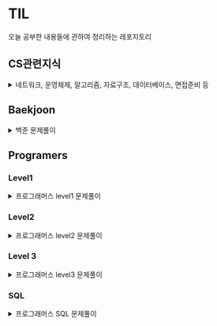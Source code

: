 # TIL
오늘 공부한 내용들에 관하여 정리하는 레포지토리

## CS관련지식
<details>
<summary>네트워크, 운영체제, 알고리즘, 자료구조, 데이터베이스, 면접준비 등 </summary>
<div markdown="1">

- [네트워크](https://github.com/yongjae5717/TIL/blob/main/Computer%20Science/Network/Network.md)
- [운영체제](https://github.com/yongjae5717/TIL/blob/main/Computer%20Science/OS/OS.md)
- [알고리즘](https://github.com/yongjae5717/TIL/blob/main/Computer%20Science/Algorithm/Algorithm.md)
- [자료구조]()
- [데이터베이스]()
- [면접준비]()
</div>
</details>

## Baekjoon
<details>
<summary>백준 문제풀이</summary>
<div markdown="1">

- [BFS & DFS](https://github.com/yongjae5717/TIL/tree/main/Backjoon/BFS%20%26%20DFS)
- [백트래킹](https://github.com/yongjae5717/TIL/tree/main/Backjoon/backTracking)
- [비트마스킹](https://github.com/yongjae5717/TIL/tree/main/Backjoon/bitMasking)
- [완전탐색](https://github.com/yongjae5717/TIL/tree/main/Backjoon/bruteForce)
- [다이나믹 프로그래밍](https://github.com/yongjae5717/TIL/tree/main/Backjoon/dp)
- [힙](https://github.com/yongjae5717/TIL/tree/main/Backjoon/heap)
- [구현](https://github.com/yongjae5717/TIL/tree/main/Backjoon/implementation)
- [누적합](https://github.com/yongjae5717/TIL/tree/main/Backjoon/sum)
- [투포인터](https://github.com/yongjae5717/TIL/tree/main/Backjoon/twoPointer)
- [자료구조](https://github.com/yongjae5717/TIL/tree/main/Backjoon/Data_Structure)
- [이분탐색](https://github.com/yongjae5717/TIL/tree/main/Backjoon/binarySearch)
- [탐욕법](https://github.com/yongjae5717/TIL/tree/main/Backjoon/greedy)
- [수학](https://github.com/yongjae5717/TIL/tree/main/Backjoon/math)

</div>
</details>

## Programers
### Level1
<details>
<summary>프로그래머스 level1 문제풀이</summary>
<div markdown="1">

- [[카카오 인턴] 키패드 누르기](https://github.com/yongjae5717/TIL/blob/main/Programers/level1_sol/%5B카카오%20인턴%5D%20키패드%20누르기.md)
- [다트게임](https://github.com/yongjae5717/TIL/blob/main/Programers/level1_sol/다트게임.md)
- [로또의 최고 순위와 최저 순위](https://github.com/yongjae5717/TIL/blob/main/Programers/level1_sol/로또의%20최고%20순위와%20최저%20순위.md)
- [성격유형 검사하기](https://github.com/yongjae5717/TIL/blob/main/Programers/level1_sol/성격유형%20검사하기.md)
- [소수만들기](https://github.com/yongjae5717/TIL/blob/main/Programers/level1_sol/소수만들기.md)
- [숫자 짝꿍](https://github.com/yongjae5717/TIL/blob/main/Programers/level1_sol/숫자%20짝꿍.md)
- [신고 결과 받기](https://github.com/yongjae5717/TIL/blob/main/Programers/level1_sol/신고%20결과%20받기.md)
- [신규 아이디 추천](https://github.com/yongjae5717/TIL/blob/main/Programers/level1_sol/신규%20아이디%20추천.md)
- [실패율](https://github.com/yongjae5717/TIL/blob/main/Programers/level1_sol/실패율.md)
- [완주하지 못한 선수](https://github.com/yongjae5717/TIL/blob/main/Programers/level1_sol/완주하지%20못한%20선수.md)
- [체육복](https://github.com/yongjae5717/TIL/blob/main/Programers/level1_sol/체육복.md)
- [크레인 인형뽑기 게임](https://github.com/yongjae5717/TIL/blob/main/Programers/level1_sol/크레인%20인형뽑기%20게임.md)
- [삼총사](https://github.com/yongjae5717/TIL/blob/main/Programers/level1_sol/삼총사.md)
- [옹알이](https://github.com/yongjae5717/TIL/blob/main/Programers/level1_sol/옹알이.md)
- [햄버거 만들기](https://github.com/yongjae5717/TIL/blob/main/Programers/level1_sol/햄버거만들기.md)
</div>
</details>

### Level2
<details>
<summary>프로그래머스 level2 문제풀이</summary>
<div markdown="1">

- [[1차]캐시](https://github.com/yongjae5717/TIL/blob/main/Programers/level2_sol/%5B1차%5D캐시.md)
- [H-Index](https://github.com/yongjae5717/TIL/blob/main/Programers/level2_sol/H-Index.md)
- [N^2 배열 자르기](https://github.com/yongjae5717/TIL/blob/main/Programers/level2_sol/n%5E2%20배열%20자르기.md)
- [N개의 최소공배수](https://github.com/yongjae5717/TIL/blob/main/Programers/level2_sol/N개의%20최소공배수.md)
- [괄호 회전하기](https://github.com/yongjae5717/TIL/blob/main/Programers/level2_sol/괄호%20회전하기.md)
- [구명보트](https://github.com/yongjae5717/TIL/blob/main/Programers/level2_sol/구명보트.md)
- [기능개발](https://github.com/yongjae5717/TIL/blob/main/Programers/level2_sol/기능개발.md)
- [다음 큰 숫자](https://github.com/yongjae5717/TIL/blob/main/Programers/level2_sol/다음%20큰%20숫자.md)
- [멀리뛰기](https://github.com/yongjae5717/TIL/blob/main/Programers/level2_sol/멀리%20뛰기.md)
- [숫자의 표현](https://github.com/yongjae5717/TIL/blob/main/Programers/level2_sol/숫자의%20표현.md)
- [영어 끝말잇기](https://github.com/yongjae5717/TIL/blob/main/Programers/level2_sol/영어%20끝말잇기.md)
- [예상 대진표](https://github.com/yongjae5717/TIL/blob/main/Programers/level2_sol/예상%20대진표.md)
- [오픈 채팅방](https://github.com/yongjae5717/TIL/blob/main/Programers/level2_sol/오픈채팅방.md)
- [올바른 괄호](https://github.com/yongjae5717/TIL/blob/main/Programers/level2_sol/올바른%20괄호.md)
- [위장](https://github.com/yongjae5717/TIL/blob/main/Programers/level2_sol/위장.md)
- [이진 변환 반복하기](https://github.com/yongjae5717/TIL/blob/main/Programers/level2_sol/이진%20변환%20반복하기.md)
- [전화번호 목록](https://github.com/yongjae5717/TIL/blob/main/Programers/level2_sol/전화번호%20목록.md)
- [점프와 순간 이동](https://github.com/yongjae5717/TIL/blob/main/Programers/level2_sol/점프와%20순간%20이동.md)
- [주식가격](https://github.com/yongjae5717/TIL/blob/main/Programers/level2_sol/주식가격.md)
- [짝지어 제거하기](https://github.com/yongjae5717/TIL/blob/main/Programers/level2_sol/짝지어%20제거하기.md)
- [최솟값 만들기](https://github.com/yongjae5717/TIL/blob/main/Programers/level2_sol/최솟값%20만들기.md)
- [카펫](https://github.com/yongjae5717/TIL/blob/main/Programers/level2_sol/카펫.md)
- [튜플](https://github.com/yongjae5717/TIL/blob/main/Programers/level2_sol/튜플.md)
- [프린터](https://github.com/yongjae5717/TIL/blob/main/Programers/level2_sol/프린터.md)
- [피보나치 수](https://github.com/yongjae5717/TIL/blob/main/Programers/level2_sol/피보나치%20수.md)
- [행렬의 곱셈](https://github.com/yongjae5717/TIL/blob/main/Programers/level2_sol/행렬의%20곱셈.md)
- [혼자 놀기의 달인](https://github.com/yongjae5717/TIL/blob/main/Programers/level2_sol/혼자%20놀기의%20달인.md)
- [타겟 넘버](https://github.com/yongjae5717/TIL/blob/main/Programers/level2_sol/타겟%20넘버.md)
- [두 큐 합 같게 만들기](https://github.com/yongjae5717/TIL/blob/main/Programers/level2_sol/두%20큐%20합%20같게%20만들기.md)
- [더 맵게](https://github.com/yongjae5717/TIL/blob/main/Programers/level2_sol/더맵게.md)
- [피로도](https://github.com/yongjae5717/TIL/blob/main/Programers/level2_sol/피로도.md)
- [[1차]뉴스 클러스터링](https://github.com/yongjae5717/TIL/blob/main/Programers/level2_sol/%5B1차%5D뉴스%20클러스터링.md)
- [k진수에서 소수 개수 구하기](https://github.com/yongjae5717/TIL/blob/main/Programers/level2_sol/k진수에서%20소수%20개수%20구하기.md)
- [주차 요금 계산](https://github.com/yongjae5717/TIL/blob/main/Programers/level2_sol/주차%20요금%20계산.md)
- [[3차]압축](https://github.com/yongjae5717/TIL/blob/main/Programers/level2_sol/%5B3차%5D압축.md)
- [[1차]프렌즈4블록](https://github.com/yongjae5717/TIL/blob/main/Programers/level2_sol/%5B1차%5D프렌즈4블록.md)
- [[3차]n진수 게임](https://github.com/yongjae5717/TIL/blob/main/Programers/level2_sol/%5B3차%5Dn진수%20게임.md)
- [땅따먹기](https://github.com/yongjae5717/TIL/blob/main/Programers/level2_sol/땅따먹기.md)
- [연속 부분 수열 합의 개수](https://github.com/yongjae5717/TIL/blob/main/Programers/level2_sol/연속%20부분%20수열%20합의%20개수.md)
- [스킬트리](https://github.com/yongjae5717/TIL/blob/main/Programers/level2_sol/스킬트리.md)
- [방문 길이](https://github.com/yongjae5717/TIL/blob/main/Programers/level2_sol/방문길이.md)
- [[3차]파일명 정렬](https://github.com/yongjae5717/TIL/blob/main/Programers/level2_sol/%5B3차%5D파일명%20정렬.md)
- [모음 사전](https://github.com/yongjae5717/TIL/blob/main/Programers/level2_sol/모음사전.md)
- [게임 맵 최단거리](https://github.com/yongjae5717/TIL/blob/main/Programers/level2_sol/게임맵최단거리.md)
- [다리를 지나는 트럭](https://github.com/yongjae5717/TIL/blob/main/Programers/level2_sol/다리를지나는트럭.md)
- [2 x n 타일링](https://github.com/yongjae5717/TIL/blob/main/Programers/level2_sol/2xn타일링.md)
- [할인행사](https://github.com/yongjae5717/TIL/blob/main/Programers/level2_sol/할인행사.md)
- [2개 이하로 다른 비트](https://github.com/yongjae5717/TIL/blob/main/Programers/level2_sol/2개이하로다른비트.md)
- [소수 찾기](https://github.com/yongjae5717/TIL/blob/main/Programers/level2_sol/소수찾기.md)
</div>

</details>

### Level 3
<details>
<summary>프로그래머스 level3 문제풀이</summary>
<div markdown="1">

- [야근 지수](https://github.com/yongjae5717/TIL/blob/main/Programers/level3_sol/야근%20지수.md)
- [정수 삼각형](https://github.com/yongjae5717/TIL/blob/main/Programers/level3_sol/정수삼각형.md)
- [최고의 집합](https://github.com/yongjae5717/TIL/blob/main/Programers/level3_sol/최고의집합.md)
- [이중우선순위큐](https://github.com/yongjae5717/TIL/blob/main/Programers/level3_sol/이중우선순위큐.md)
- [단속카메라](https://github.com/yongjae5717/TIL/blob/main/Programers/level3_sol/단속카메라.md)
- [네트워크](https://github.com/yongjae5717/TIL/blob/main/Programers/level3_sol/네트워크.md)
</div>
</details>

### SQL
<details>
<summary>프로그래머스 SQL 문제풀이</summary>
<div markdown="1">

- [가격이 제일 비싼 식품의 정보 출력하기](https://github.com/yongjae5717/TIL/blob/main/Programers/sql/level1-2/가격이%20제일%20비싼%20식품의%20정보%20출력하기.md)
- [고양이와 개는 몇 마리 있을까](https://github.com/yongjae5717/TIL/blob/main/Programers/sql/level1-2/고양이와%20개는%20몇%20마리%20있을까.md)
- [동명 동물 수 찾기](https://github.com/yongjae5717/TIL/blob/main/Programers/sql/level1-2/동명%20동물%20수%20찾기.md)
- [동물 수 구하기](https://github.com/yongjae5717/TIL/blob/main/Programers/sql/level1-2/동물%20수%20구하기.md)
- [상위 n개 레코드](https://github.com/yongjae5717/TIL/blob/main/Programers/sql/level1-2/상위%20n개%20레코드.md)
- [식품분류별 가장 비싼 식품의 정보 조회하기](https://github.com/yongjae5717/TIL/blob/main/Programers/sql/level1-2/식품분류별%20가장%20비싼%20식품의%20정보%20조회하기.md)
- [어린 동물 찾기](https://github.com/yongjae5717/TIL/blob/main/Programers/sql/level1-2/어린%20동물%20찾기.md)
- [여러 기준으로 정렬하기](https://github.com/yongjae5717/TIL/blob/main/Programers/sql/level1-2/여러%20기준으로%20정렬하기.md)
- [이름이 있는 동물의 아이디](https://github.com/yongjae5717/TIL/blob/main/Programers/sql/level1-2/이름이%20있는%20동물의%20아이디.md)
- [중복 제거하기](https://github.com/yongjae5717/TIL/blob/main/Programers/sql/level1-2/중복%20제거하기.md)
- [최댓값 구하기](https://github.com/yongjae5717/TIL/blob/main/Programers/sql/level1-2/최댓값%20구하기.md)
- [최솟값 구하기](https://github.com/yongjae5717/TIL/blob/main/Programers/sql/level1-2/최솟값%20구하기.md)
- [가장 비싼 상품 구하기](https://github.com/yongjae5717/TIL/blob/main/Programers/sql/level1-2/가장%20비싼%20상품%20구하기.md)
- [강원도에 위치한 생산공장 목록 출력하기](https://github.com/yongjae5717/TIL/blob/main/Programers/sql/level1-2/강원도에%20위치한%20생산공장%20목록%20출력하기.md)
- [경기도에 위치한 식품창고 목록 출력하기](https://github.com/yongjae5717/TIL/blob/main/Programers/sql/level1-2/경기도에%20위치한%20식품창고%20목록%20출력하기.md)
- [나이 정보가 없는 회원 수 구하기](https://github.com/yongjae5717/TIL/blob/main/Programers/sql/level1-2/나이%20정보가%20없는%20회원%20수%20구하기.md)
- [동물의 아이디와 이름](https://github.com/yongjae5717/TIL/blob/main/Programers/sql/level1-2/동물의%20아이디와%20이름.md)
- [모든 레코드 조회하기](https://github.com/yongjae5717/TIL/blob/main/Programers/sql/level1-2/모든%20레코드%20조회하기.md)
- [아픈 동물 찾기](https://github.com/yongjae5717/TIL/blob/main/Programers/sql/level1-2/아픈%20동물%20찾기.md)
- [역순 정렬하기](https://github.com/yongjae5717/TIL/blob/main/Programers/sql/level1-2/역순%20정렬하기.md)
- [이름이 없는 동물의 아이디](https://github.com/yongjae5717/TIL/blob/main/Programers/sql/level1-2/이름이%20없는%20동물의%20아이디.md)
- [조건에 맞는 회원수 구하기](https://github.com/yongjae5717/TIL/blob/main/Programers/sql/level1-2/조건에%20맞는%20회원수%20구하기.md)
- [DATETIME에서 DATE로 형 변환](https://github.com/yongjae5717/TIL/blob/main/Programers/sql/level1-2/DATETIME에서%20DATE로%20형%20변환.md)
- [NULL 처리하기](https://github.com/yongjae5717/TIL/blob/main/Programers/sql/level1-2/NULL%20처리하기.md)
- [이름에 el이 들어가는 동물 찾기](https://github.com/yongjae5717/TIL/blob/main/Programers/sql/level1-2/이름에%20el이%20들어가는%20동물%20찾기.md)
- [중성화 여부 파악하기](https://github.com/yongjae5717/TIL/blob/main/Programers/sql/level1-2/중성화%20여부%20파악하기.md)
- [입양시각 구하기](https://github.com/yongjae5717/TIL/blob/main/Programers/sql/level1-2/입양시각구하기.md)
</div>
</details>
